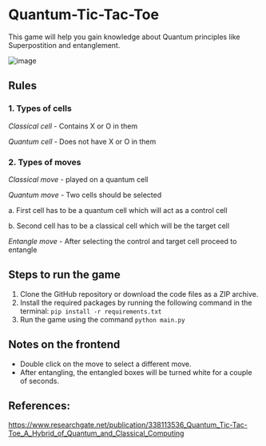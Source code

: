 # Quantum-Tic-Tac-Toe

This game will help you gain knowledge about Quantum principles like Superpostition and entanglement.

![image](https://user-images.githubusercontent.com/60883716/233694307-24018fa8-3de6-435c-be4d-6c79d28c861d.png)

## Rules

### 1. Types of cells 
  _Classical cell_ - Contains X or O in them 
  
  _Quantum cell_ - Does not have X or O in them

### 2. Types of moves 
_Classical move_ - played on a quantum cell 
 
 
_Quantum move_ -  Two cells should be selected 
 
   a. First cell has to be a quantum cell which will act as a control cell 

   b. Second cell has to be a classical cell which will be the target cell
 

 _Entangle move_ - After selecting the control and target cell proceed to entangle
 
 ## Steps to run the game
 1. Clone the GitHub repository or download the code files as a ZIP archive.
 2. Install the required packages by running the following command in the terminal: `pip install -r requirements.txt`
 3. Run the game using the command `python main.py`
 
 ## Notes on the frontend
 * Double click on the move to select a different move.
 * After entangling, the entangled boxes will be turned white for a couple of seconds.
 
 ## References:
 
 https://www.researchgate.net/publication/338113536_Quantum_Tic-Tac-Toe_A_Hybrid_of_Quantum_and_Classical_Computing
